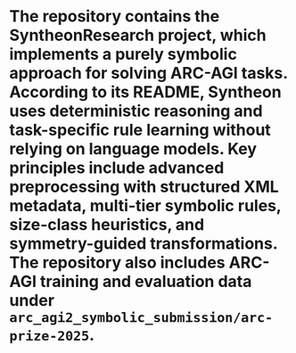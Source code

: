
The repository contains the **SyntheonResearch** project, which implements a purely
symbolic approach for solving ARC-AGI tasks. According to its README, Syntheon uses
deterministic reasoning and task-specific rule learning without relying on language
models. Key principles include advanced preprocessing with structured XML metadata,
multi-tier symbolic rules, size-class heuristics, and symmetry-guided transformations.
The repository also includes ARC-AGI training and evaluation data under
`arc_agi2_symbolic_submission/arc-prize-2025`.
=======
